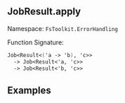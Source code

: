 ## JobResult.apply

Namespace: `FsToolkit.ErrorHandling`

Function Signature:

```fsharp
Job<Result<('a -> 'b), 'c>>
  -> Job<Result<'a, 'c>>
  -> Job<Result<'b, 'c>>
```

## Examples
